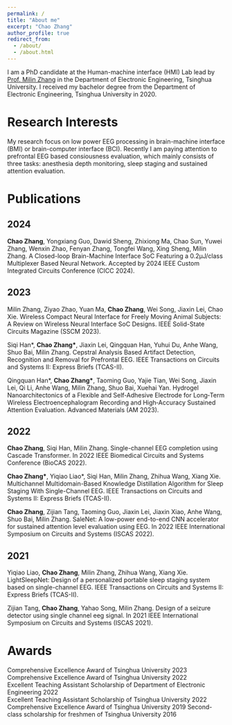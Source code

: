 ```yaml
---
permalink: /
title: "About me"
excerpt: "Chao Zhang"
author_profile: true
redirect_from: 
  - /about/
  - /about.html
---
```


I am a PhD candidate at the Human-machine interface (HMI) Lab lead by [Prof. Milin Zhang](https://scholar.google.com.hk/citations?user=otyvO5AAAAAJ) in the Department of Electronic Engineering, Tsinghua University. I received my bachelor degree from the Department of Electronic Engineering, Tsinghua University in 2020.

Research Interests
======
My research focus on low power EEG processing in brain-machine interface (BMI) or brain-computer interface (BCI). Recently I am paying attention to prefrontal EEG based consiousness evaluation, which mainly consists of three tasks: anesthesia depth monitoring, sleep staging and sustained attention evaluation.

Publications
======

2024
------
**Chao Zhang**, Yongxiang Guo, Dawid Sheng, Zhixiong Ma, Chao Sun, Yuwei Zhang, Wenxin Zhao, Fenyan Zhang, Tongfei Wang, Xing Sheng, Milin Zhang. A Closed-loop Brain-Machine Interface SoC Featuring a 0.2μJ/class Multiplexer Based Neural Network. Accepted by 2024 IEEE Custom Integrated Circuits Conference (CICC 2024).

2023
------
Milin Zhang, Ziyao Zhao, Yuan Ma, **Chao Zhang**, Wei Song, Jiaxin Lei, Chao Xie. Wireless Compact Neural Interface for Freely Moving Animal Subjects: A Review on Wireless Neural Interface SoC Designs. IEEE Solid-State Circuits Magazine (SSCM 2023).

Siqi Han\*, **Chao Zhang\***, Jiaxin Lei, Qingquan Han, Yuhui Du, Anhe Wang, Shuo Bai, Milin Zhang. Cepstral Analysis Based Artifact Detection, Recognition and Removal for Prefrontal EEG. IEEE Transactions on Circuits and Systems II: Express Briefs (TCAS-II).

Qingquan Han\*, **Chao Zhang\***, Taoming Guo, Yajie Tian, Wei Song, Jiaxin Lei, Qi Li, Anhe Wang, Milin Zhang, Shuo Bai, Xuehai Yan. Hydrogel Nanoarchitectonics of a Flexible and Self‐Adhesive Electrode for Long‐Term Wireless Electroencephalogram Recording and High‐Accuracy Sustained Attention Evaluation. Advanced Materials (AM 2023).

2022
------
**Chao Zhang**, Siqi Han, Milin Zhang. Single-channel EEG completion using Cascade Transformer. In 2022 IEEE Biomedical Circuits and Systems Conference (BioCAS 2022).

**Chao Zhang\***, Yiqiao Liao\*, Siqi Han, Milin Zhang, Zhihua Wang, Xiang Xie. Multichannel Multidomain-Based Knowledge Distillation Algorithm for Sleep Staging With Single-Channel EEG. IEEE Transactions on Circuits and Systems II: Express Briefs (TCAS-II).

**Chao Zhang**, Zijian Tang, Taoming Guo, Jiaxin Lei, Jiaxin Xiao, Anhe Wang, Shuo Bai, Milin Zhang. SaleNet: A low-power end-to-end CNN accelerator for sustained attention level evaluation using EEG. In 2022 IEEE International Symposium on Circuits and Systems (ISCAS 2022).

2021
------
Yiqiao Liao, **Chao Zhang**, Milin Zhang, Zhihua Wang, Xiang Xie. LightSleepNet: Design of a personalized portable sleep staging system based on single-channel EEG. IEEE Transactions on Circuits and Systems II: Express Briefs (TCAS-II).

Zijian Tang, **Chao Zhang**, Yahao Song, Milin Zhang. Design of a seizure detector using single channel eeg signal. In 2021 IEEE International Symposium on Circuits and Systems (ISCAS 2021).

Awards
======
Comprehensive Excellence Award of Tsinghua University 2023  
Comprehensive Excellence Award of Tsinghua University 2022  
Excellent Teaching Assistant Scholarship of Department of Electronic Engineering 2022  
Excellent Teaching Assistant Scholarship of Tsinghua University 2022  
Comprehensive Excellence Award of Tsinghua University 2019
Second-class scholarship for freshmen of Tsinghua University 2016

